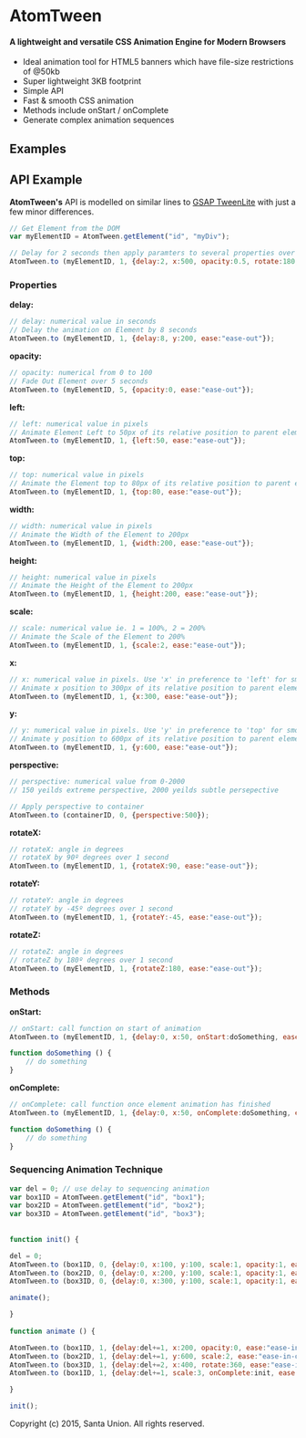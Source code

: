 # AtomTween

#### A lightweight and versatile CSS Animation Engine for Modern Browsers

* Ideal animation tool for HTML5 banners which have file-size restrictions of @50kb
* Super lightweight 3KB footprint
* Simple API
* Fast & smooth CSS animation
* Methods include onStart / onComplete
* Generate complex animation sequences



## Examples


## API Example

**AtomTween's** API is modelled on similar lines to [GSAP TweenLite](https://greensock.com/tweenlite) with just a few minor differences. 

```javascript
// Get Element from the DOM
var myElementID	= AtomTween.getElement("id", "myDiv");

// Delay for 2 seconds then apply paramters to several properties over 1 second with an 'ease-in'
AtomTween.to (myElementID, 1, {delay:2, x:500, opacity:0.5, rotate:180, scale:2, ease:"ease-in"});
```


### Properties

**delay:**
```javascript
// delay: numerical value in seconds
// Delay the animation on Element by 8 seconds
AtomTween.to (myElementID, 1, {delay:8, y:200, ease:"ease-out"});
```


**opacity:**
```javascript
// opacity: numerical from 0 to 100 
// Fade Out Element over 5 seconds
AtomTween.to (myElementID, 5, {opacity:0, ease:"ease-out"});
```

**left:** 
```javascript
// left: numerical value in pixels
// Animate Element Left to 50px of its relative position to parent element
AtomTween.to (myElementID, 1, {left:50, ease:"ease-out"});
```

**top:** 
```javascript
// top: numerical value in pixels
// Animate the Element top to 80px of its relative position to parent element
AtomTween.to (myElementID, 1, {top:80, ease:"ease-out"});
```

**width:** 
```javascript
// width: numerical value in pixels
// Animate the Width of the Element to 200px
AtomTween.to (myElementID, 1, {width:200, ease:"ease-out"});
```

**height:**
```javascript
// height: numerical value in pixels
// Animate the Height of the Element to 200px
AtomTween.to (myElementID, 1, {height:200, ease:"ease-out"});
```

**scale:** 
```javascript
// scale: numerical value ie. 1 = 100%, 2 = 200%
// Animate the Scale of the Element to 200%
AtomTween.to (myElementID, 1, {scale:2, ease:"ease-out"});
```

**x:** 
```javascript
// x: numerical value in pixels. Use 'x' in preference to 'left' for smoother transitions
// Animate x position to 300px of its relative position to parent element
AtomTween.to (myElementID, 1, {x:300, ease:"ease-out"});
```

**y:**
```javascript
// y: numerical value in pixels. Use 'y' in preference to 'top' for smoother transitions
// Animate y position to 600px of its relative position to parent element
AtomTween.to (myElementID, 1, {y:600, ease:"ease-out"});
```

**perspective:** 

```javascript
// perspective: numerical value from 0-2000
// 150 yeilds extreme perspective, 2000 yeilds subtle persepective 

// Apply perspective to container
AtomTween.to (containerID, 0, {perspective:500}); 
```


**rotateX:** 
```javascript
// rotateX: angle in degrees
// rotateX by 90º degrees over 1 second 
AtomTween.to (myElementID, 1, {rotateX:90, ease:"ease-out"});
```

**rotateY:** 
```javascript
// rotateY: angle in degrees
// rotateY by -45º degrees over 1 second 
AtomTween.to (myElementID, 1, {rotateY:-45, ease:"ease-out"});
```

**rotateZ:**
```javascript
// rotateZ: angle in degrees
// rotateZ by 180º degrees over 1 second 
AtomTween.to (myElementID, 1, {rotateZ:180, ease:"ease-out"});
```


### Methods

**onStart:** 
```javascript
// onStart: call function on start of animation
AtomTween.to (myElementID, 1, {delay:0, x:50, onStart:doSomething, ease:"ease-in-out"});

function doSomething () {
    // do something
}
```


**onComplete:** 
```javascript
// onComplete: call function once element animation has finished
AtomTween.to (myElementID, 1, {delay:0, x:50, onComplete:doSomething, ease:"ease-in-out"});

function doSomething () {
    // do something
}
```


### Sequencing Animation Technique

```javascript
var del = 0; // use delay to sequencing animation
var box1ID = AtomTween.getElement("id", "box1");
var box2ID = AtomTween.getElement("id", "box2");
var box3ID = AtomTween.getElement("id", "box3");
	
	
function init() {

del = 0;
AtomTween.to (box1ID, 0, {delay:0, x:100, y:100, scale:1, opacity:1, ease:"ease-in-out"});
AtomTween.to (box2ID, 0, {delay:0, x:200, y:100, scale:1, opacity:1, ease:"ease-in-out"});
AtomTween.to (box3ID, 0, {delay:0, x:300, y:100, scale:1, opacity:1, ease:"ease-in-out"});

animate();

}
	
function animate () {

AtomTween.to (box1ID, 1, {delay:del+=1, x:200, opacity:0, ease:"ease-in-out"});
AtomTween.to (box2ID, 1, {delay:del+=1, y:600, scale:2, ease:"ease-in-out"});
AtomTween.to (box3ID, 1, {delay:del+=2, x:400, rotate:360, ease:"ease-in-out"});
AtomTween.to (box1ID, 1, {delay:del+=1, scale:3, onComplete:init, ease:"ease-in-out"});

}

init();

```

Copyright (c) 2015, Santa Union. All rights reserved.

